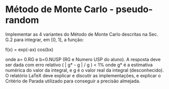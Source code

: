 # Método de Monte Carlo - pseudo-random

Implementar as 4 variantes do Método de Monte Carlo descritas na Sec. G.2 para integrar, em [0, 1], a função:

f(x) = exp(-ax) cos(bx)  

onde a= 0.RG   e b=0.NUSP  (RG e Numero USP do aluno).
A resposta deve ser dada com erro relativo (  | g* - g | / g  )  <  1% onde g* é a estimativa numérica do valor da integral, e g é o valor real da integral (desconhecido). 
O relatório LaTeX deve explicar e discutir as implementações, e explicar o Critério de Parada utilizado para conseguir a precisão almejada.
